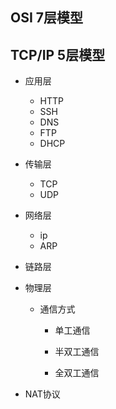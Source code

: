 ## OSI 7层模型  



## TCP/IP 5层模型   
- 应用层    
    - HTTP  
    - SSH
    - DNS  
    - FTP  
    - DHCP

- 传输层  
    - TCP  
    - UDP   

- 网络层 
    - ip  
    - ARP  

- 链路层  

- 物理层  
    - 通信方式  
        - 单工通信  

        - 半双工通信  

        - 全双工通信  

- NAT协议




